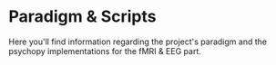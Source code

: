 # Paradigm & Scripts

Here you'll find information regarding the project's paradigm and the psychopy implementations for the fMRI & EEG part. 
